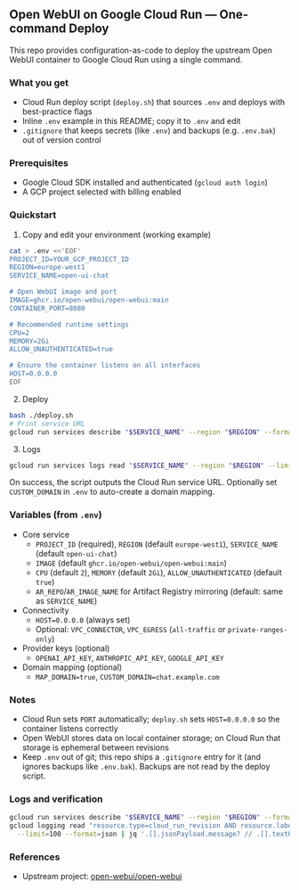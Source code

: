 ## Open WebUI on Google Cloud Run — One-command Deploy

This repo provides configuration-as-code to deploy the upstream Open WebUI container to Google Cloud Run using a single command.

### What you get
- Cloud Run deploy script (`deploy.sh`) that sources `.env` and deploys with best-practice flags
- Inline `.env` example in this README; copy it to `.env` and edit
- `.gitignore` that keeps secrets (like `.env`) and backups (e.g. `.env.bak`) out of version control

### Prerequisites
- Google Cloud SDK installed and authenticated (`gcloud auth login`)
- A GCP project selected with billing enabled

### Quickstart
1) Copy and edit your environment (working example)

```bash
cat > .env <<'EOF'
PROJECT_ID=YOUR_GCP_PROJECT_ID
REGION=europe-west1
SERVICE_NAME=open-ui-chat

# Open WebUI image and port
IMAGE=ghcr.io/open-webui/open-webui:main
CONTAINER_PORT=8080

# Recommended runtime settings
CPU=2
MEMORY=2Gi
ALLOW_UNAUTHENTICATED=true

# Ensure the container listens on all interfaces
HOST=0.0.0.0
EOF
```

2) Deploy

```bash
bash ./deploy.sh
# Print service URL
gcloud run services describe "$SERVICE_NAME" --region "$REGION" --format='value(status.url)'
```

3) Logs

```bash
gcloud run services logs read "$SERVICE_NAME" --region "$REGION" --limit 100
```

On success, the script outputs the Cloud Run service URL. Optionally set `CUSTOM_DOMAIN` in `.env` to auto-create a domain mapping.

### Variables (from `.env`)

- Core service
  - `PROJECT_ID` (required), `REGION` (default `europe-west1`), `SERVICE_NAME` (default `open-ui-chat`)
  - `IMAGE` (default `ghcr.io/open-webui/open-webui:main`)
  - `CPU` (default `2`), `MEMORY` (default `2Gi`), `ALLOW_UNAUTHENTICATED` (default `true`)
  - `AR_REPO`/`AR_IMAGE_NAME` for Artifact Registry mirroring (default: same as `SERVICE_NAME`)
- Connectivity
  - `HOST=0.0.0.0` (always set)
  - Optional: `VPC_CONNECTOR`, `VPC_EGRESS` (`all-traffic` or `private-ranges-only`)
- Provider keys (optional)
  - `OPENAI_API_KEY`, `ANTHROPIC_API_KEY`, `GOOGLE_API_KEY`
- Domain mapping (optional)
  - `MAP_DOMAIN=true`, `CUSTOM_DOMAIN=chat.example.com`

### Notes
- Cloud Run sets `PORT` automatically; `deploy.sh` sets `HOST=0.0.0.0` so the container listens correctly
- Open WebUI stores data on local container storage; on Cloud Run that storage is ephemeral between revisions
- Keep `.env` out of git; this repo ships a `.gitignore` entry for it (and ignores backups like `.env.bak`). Backups are not read by the deploy script.

### Logs and verification

```bash
gcloud run services describe "$SERVICE_NAME" --region "$REGION" --format json | jq '.status.url'
gcloud logging read "resource.type=cloud_run_revision AND resource.labels.service_name=$SERVICE_NAME" \
  --limit=100 --format=json | jq '.[].jsonPayload.message? // .[].textPayload?'
```

### References
- Upstream project: [open-webui/open-webui](https://github.com/open-webui/open-webui)


